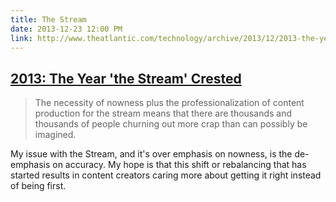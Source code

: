 ```yaml
---
title: The Stream
date: 2013-12-23 12:00 PM
link: http://www.theatlantic.com/technology/archive/2013/12/2013-the-year-the-stream-crested/282202/
---
```


## [2013: The Year 'the Stream' Crested](http://www.theatlantic.com/technology/archive/2013/12/2013-the-year-the-stream-crested/282202/)

> The necessity of nowness plus the professionalization of content production for the stream means that there are thousands and thousands of people churning out more crap than can possibly be imagined.

My issue with the Stream, and it's over emphasis on nowness, is the de-emphasis on accuracy. My hope is that this shift or rebalancing that has started results in content creators caring more about getting it right instead of being first.

